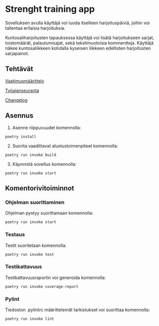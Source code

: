 # Strenght training app

Sovelluksen avulla käyttäjä voi luoda itselleen harjoituspäiviä, joihin voi tallentaa erilaisia harjoituksia.

Kuntosaliharjoitusten tapauksessa käyttäjä voi lisätä harjoitukseen sarjat, toistomäärät, palautumisajat, sekä tekstimuotoisia kommentteja.
Käyttäjä näkee kuntosaliikkeen kohdalla kyseisen liikkeen edellisten harjoitusten sarjapainot.

## Tehtävät

[Vaatimusmäärittely](https://github.com/JoJoensuu/ot-harjoitustyo/blob/master/python-strenght-training-app/Dokumentaatio/vaatimusmaarittely.md)

[Työajanseuranta](https://github.com/JoJoensuu/ot-harjoitustyo/blob/master/python-strenght-training-app/Dokumentaatio/tuntikirjanpito.md)

[Changelog](https://github.com/JoJoensuu/ot-harjoitustyo/blob/master/python-strenght-training-app/Dokumentaatio/changelog.md)

## Asennus

1. Asenne riippuvuudet komennolla:

```
poetry install
```
2. Suorita vaadittavat alustustoimenpiteet komennolla:

```
poetry run invoke build
```

3. Käynnistä sovellus komennolla:

```
poetry run invoke start
```

## Komentorivitoiminnot

### Ohjelman suorittaminen
Ohjelman pystyy suorittamaan komennolla:

```
poetry run invoke start
```

### Testaus
Testit suoritetaan komennolla:

```
poetry run invoke test
```

### Testikattavuus
Testikattavuusraportin voi generoida komennolla:

```
poetry run invoke coverage-report
```

### Pylint
Tiedoston .pylintrc määrittelemät tarkistukset voi suorittaa komennolla:

```
poetry run invoke lint
```
